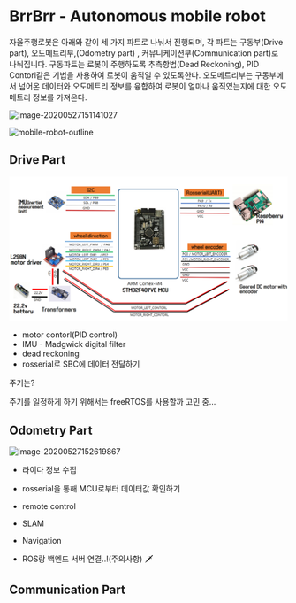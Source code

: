 # BrrBrr - Autonomous mobile robot

자율주행로봇은 아래와 같이 세 가지 파트로 나눠서 진행되며, 각 파트는 구동부(Drive part), 오도메트리부,(Odometry part) , 커뮤니케이션부(Communication part)로 나눠집니다. 구동파트는 로봇이 주행하도록 추측항법(Dead Reckoning), PID Contorl같은 기법을 사용하여 로봇이 움직일 수 있도록한다. 오도메트리부는 구동부에서 넘어온 데이터와 오도메트리 정보를 융합하여 로봇이 얼마나 움직였는지에 대한 오도메트리 정보를 가져온다.

![image-20200527151141027](C:\Users\multicampus\AppData\Roaming\Typora\typora-user-images\image-20200527151141027.png)



![mobile-robot-outline](docs/images/mobile_robot_outline.png)



## Drive Part

![image-20200527145519621](docs/images/drive_part_outline.png)

- motor contorl(PID control)
- IMU - Madgwick digital filter
- dead reckoning 
- rosserial로 SBC에 데이터 전달하기

주기는?

주기를 일정하게 하기 위해서는 freeRTOS를 사용할까 고민 중...





## Odometry Part

![image-20200527152619867](C:\Users\multicampus\AppData\Roaming\Typora\typora-user-images\image-20200527152619867.png)

- 라이다 정보 수집
- rosserial을 통해 MCU로부터 데이터값 확인하기
- remote control
- SLAM
- Navigation

- ROS랑 백엔드 서버 연결..!(주의사항) :dagger:





## Communication Part

